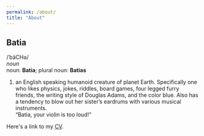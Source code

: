 ```yaml
---
permalink: /about/
title: "About"
---
```


## Batia
/ˈbäCHə/  
*noun*  
noun: **Batia**; plural noun: **Batias**  

1. an English speaking humanoid creature of planet Earth. Specifically one who likes physics, jokes, riddles, board games, four legged furry friends, the writing style of Douglas Adams, and the color blue. Also has a tendency to blow out her sister’s eardrums with various musical instruments.  
    “Batia, your violin is too loud!”  
    
Here's a link to my [CV](/assets/Batia_CV-no_contact.pdf).
